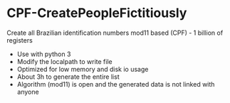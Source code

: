 # CPF-CreatePeopleFictitiously
Create all Brazilian identification numbers mod11 based (CPF) - 1 billion of registers

- Use with python 3
- Modify the localpath to write file
- Optimized for low memory and disk io usage
- About 3h to generate the entire list
- Algorithm (mod11) is open and the generated data is not linked with anyone

